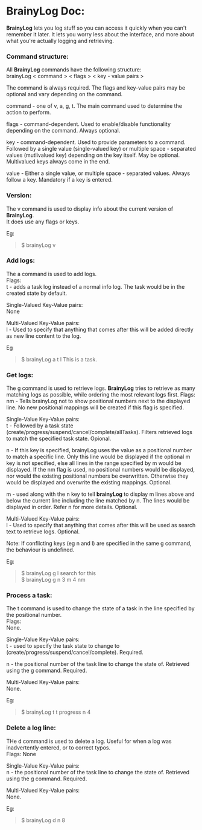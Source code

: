 # BrainyLog Doc:

**BrainyLog** lets you log stuff so you can access it quickly when you can't remember it later. It lets you worry less about the interface, and more about what you're actually logging and retrieving.

### Command structure:
All **BrainyLog** commands have the following structure:  
brainyLog < command > < flags > < key - value pairs >  

The command is always required. The flags and key-value pairs may be optional and vary depending on the command.  

command - one of v, a, g, t. The main command used to determine the action to perform.  

flags - command-dependent. Used to enable/disable functionality depending on the command. Always optional.  

key - command-dependent. Used to provide parameters to a command. Followed by a single value (single-valued key) or multiple space - separated values (mutlivalued key) depending on the key itself. May be optional. Multivalued keys always come in the end.  

value - Either a single value, or multiple space - separated values. Always follow a key. Mandatory if a key is entered.  


### Version:
The v command is used to display info about the current version of **BrainyLog**.  
It does use any flags or keys.  

Eg:  
>$ brainyLog v  


### Add logs:
The a command is used to add logs.  
Flags:  
t - adds a task log instead of a normal info log. The task would be in the created state by default.  

Single-Valued Key-Value pairs:  
None  

Multi-Valued Key-Value pairs:  
l - Used to specify that anything that comes after this will be added directly as new line content to the log.  

Eg  
>$ brainyLog a t l This is a task.  

### Get logs:
The g command is used to retrieve logs. **BrainyLog** tries to retrieve as many matching logs as possible, while ordering the most relevant logs first.
Flags:  
nm - Tells brainyLog not to show positional numbers next to the displayed line. No new positional mappings will be created if this flag is specified.  

Single-Value Key-Value pairs:  
t - Followed by a task state (create/progress/suspend/cancel/complete/allTasks). Filters retrieved logs to match the specified task state. Opional.  

n - If this key is specified, brainyLog uses the value as a positional number to match a specific line. Only this line would be displayed if the optional m key is not specified, else all lines in the range specified by m would be displayed. If the nm flag is used, no positional numbers would be displayed, nor would the existing positional numbers be overwritten. Otherwise they would be displayed and overwrite the existing mappings. Optional.    

m - used along with the n key to tell **brainyLog** to display m lines above and below the current line including the line matched by n. The lines would be displayed in order. Refer n for more details. Optional.  


Multi-Valued Key-Value pairs:  
l - Used to specify that anything that comes after this will be used as search text to retrieve logs. Optional.  

Note: If conflicting keys (eg n and l) are specified in the same g command, the behaviour is undefined. 

Eg:  
>$ brainyLog g l search for this  
>$ brainyLog g n 3 m 4 nm


### Process a task:
The t command is used to change the state of a task in the line specified by the positional number.  
Flags:  
None.  

Single-Value Key-Value pairs:  
t - used to specify the task state to change to (create/progress/suspend/cancel/complete). Required.  

n - the positional number of the task line to change the state of. Retrieved using the g command. Required.  

Multi-Valued Key-Value pairs:  
None.  

Eg:  
>$ brainyLog t t progress n 4


### Delete a log line:  
THe d command is used to delete a log. Useful for when a log was inadvertently entered, or to correct typos.  
Flags: None  

Single-Value Key-Value pairs:  
n - the positional number of the task line to change the state of. Retrieved using the g command. Required.  

Multi-Valued Key-Value pairs:  
None.  

Eg:  
>$ brainyLog d n 8  






